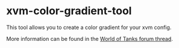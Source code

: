 # xvm-color-gradient-tool
This tool allows you to create a color gradient for your xvm config.

More information can be found in the [World of Tanks forum thread](http://forum.worldoftanks.eu/index.php?/topic/447095-xvm-xvm-color-gradient-tool-1200/).
